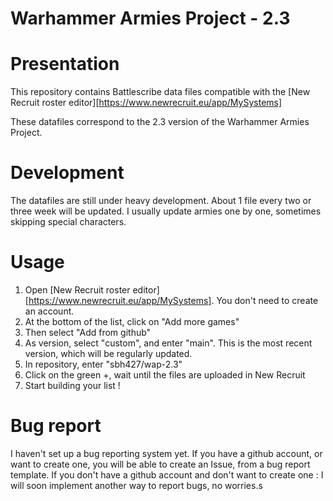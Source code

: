 Warhammer Armies Project - 2.3
==============================

# Presentation

This repository contains Battlescribe data files compatible with the [New Recruit roster editor][https://www.newrecruit.eu/app/MySystems]

These datafiles correspond to the 2.3 version of the Warhammer Armies Project.

# Development

The datafiles are still under heavy development. About 1 file every two or three week will be updated.
I usually update armies one by one, sometimes skipping special characters.

# Usage

1. Open [New Recruit roster editor][https://www.newrecruit.eu/app/MySystems]. You don't need to create an account.
2. At the bottom of the list, click on "Add more games"
3. Then select "Add from github"
4. As version, select "custom", and enter "main". This is the most recent version, which will be regularly updated.
5. In repository, enter "sbh427/wap-2.3"
6. Click on the green +, wait until the files are uploaded in New Recruit
7. Start building your list !

# Bug report

I haven't set up a bug reporting system yet. If you have a github account, or want to create one, you will be able to create an Issue, from a bug report template.
If you don't have a github account and don't want to create one : I will soon implement another way to report bugs, no worries.s
